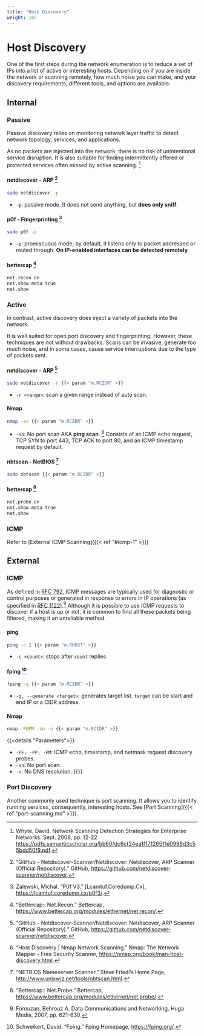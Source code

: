 ```yaml
---
title: "Host Discovery"
weight: 102
---
```

# Host Discovery

One of the first steps
during the network enumeration
is to reduce a set of IPs
into a list of active or interesting hosts.
Depending on if you are inside the network
or scanning remotely,
how much noise you can make,
and your discovery requirements,
different tools,
and options are available.

## Internal

### Passive

Passive discovery relies on
monitoring network layer traffic
to detect network topology,
services,
and applications.

As no packets are injected into the network,
there is no risk of unintentional service disruption.
It is also suitable for
finding intermittently offered
or protected services
often missed by active scanning.
[^net-scanning-detection-strategies]

#### netdiscover - ARP [^netdiscover]

```sh
sudo netdiscover -p
```
- `-p`: passive mode. It does not send anything, but **does only sniff**.

#### p0f - Fingerprinting [^p0f]

```sh
sudo p0f -p
```
- `-p`: promiscuous mode; by default, it listens only to packet addressed or routed through.
        **On IP-enabled interfaces can be detected remotely**.

#### bettercap [^bettercap-recon]
```txt
net.recon on
net.show.meta true
net.show
```

### Active

In contrast,
active discovery does inject
a variety of packets into the network.

It is well suited for open port discovery
and fingerprinting.
However,
these techniques are not without drawbacks.
Scans can be invasive,
generate too much noise,
and in some cases,
cause service interruptions
due to the type of packets sent.

#### netdiscover - ARP [^netdiscover]

```sh
sudo netdiscover -r {{< param "m.RCIDR" >}}
```

- `-r <range>`: scan a given range instead of auto scan.

#### Nmap


```sh
nmap -sn {{< param "m.RCIDR" >}}
```

- `-sn`: No port scan AKA **ping scan**.  [^nmap-host-discovery]
    Consists of an ICMP echo request, TCP SYN to port 443, TCP ACK to port 80, and an ICMP timestamp request by default.

#### nbtscan - NetBIOS [^nbtscan]

```sh
sudo nbtscan {{< param "m.RCIDR" >}}
```

#### bettercap [^bettercap-probe]
```sh
net.probe on
net.show.meta true
net.show
```

### ICMP
Refer to [External ICMP Scanning]({{< ref "#icmp-1" >}})

## External

### ICMP

As defined in [RFC 792](https://tools.ietf.org/html/rfc792), ICMP messages are typically used for diagnostic or control purposes or generated in response to errors in IP operations (as specified in [RFC 1122](https://tools.ietf.org/html/rfc1122)).[^data-communications-and-networking]
Although it is possible to use ICMP requests to discover if a host is up or not, it is common to find all these packets being filtered, making it an unreliable method.

#### ping

```sh
ping -c 1 {{< param "m.RHOST" >}}
```
- `-c <count>`: stops after `count` replies.

#### fping [^fping]

```sh
fping -g {{< param "m.RCIDR" >}}
```
- `-g, --generate <target>`: generates target list. `target` can be start and end IP or a CIDR address.

#### Nmap

```sh
nmap -PEPM -sn -n {{< param "m.RCIDR" >}}
```
{{<details "Parameters">}}
- `-PE; -PP; -PM`: ICMP echo, timestamp, and netmask request discovery probes.
- `-sn`: No port scan.
- `-n`: No DNS resolution.
{{</details>}}

### Port Discovery

Another commonly used technique is port scanning. It allows you to identify running services, consequently, interesting hosts.
See [Port Scanning]({{< ref "port-scanning.md" >}}).

[^nmap-host-discovery]: “Host Discovery | Nmap Network Scanning.” Nmap: The Network Mapper - Free Security Scanner, https://nmap.org/book/man-host-discovery.html.
[^data-communications-and-networking]: Forouzan, Behrouz A. Data Communications and Networking. Huga Media, 2007, pp. 621–630.
[^net-scanning-detection-strategies]: Whyte, David. Network Scanning Detection Strategies for Enterprise Networks. Sept. 2008, pp. 12-22 https://pdfs.semanticscholar.org/bb60/dc6cf24ea1f17126511e0998d3c55bdd50f9.pdf.
[^netdiscover]: “GitHub - Netdiscover-Scanner/Netdiscover: Netdiscover, ARP Scanner (Official Repository).” GitHub, https://github.com/netdiscover-scanner/netdiscover.
[^p0f]: Zalewski, Michal. “P0f V3.” [Lcamtuf.Coredump.Cx], https://lcamtuf.coredump.cx/p0f3/.
[^nbtscan]: “NETBIOS Nameserver Scanner.” Steve Friedl’s Home Page, http://www.unixwiz.net/tools/nbtscan.html.
[^fping]: Schweikert, David. “Fping.” Fping Homepage, https://fping.org/.
[^bettercap-recon]: “Bettercap:: Net.Recon.” Bettercap, https://www.bettercap.org/modules/ethernet/net.recon/.
[^bettercap-probe]: “Bettercap:: Net.Probe.” Bettercap, https://www.bettercap.org/modules/ethernet/net.probe/.
